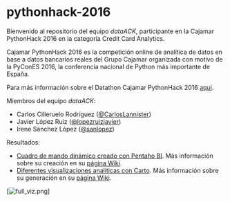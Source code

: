 # pythonhack-2016


Bienvenido al repositorio del equipo _dataACK_, participante en la Cajamar PythonHack 2016 en la categoría Credit Card Analytics.

Cajamar PythonHack 2016 es la competición online de analítica de datos en base a datos bancarios reales del Grupo Cajamar organizada con motivo de la PyConES 2016, la conferencia nacional de Python más importante de España.

Para más información sobre el Datathon Cajamar PythonHack 2016 [aquí](http://www.cajamardatalab.com/datathon-cajamar-pythonhack-2016/card-analytics/).

Miembros del equipo _dataACK_:

* Carlos Cilleruelo Rodríguez ([@CarlosLannister](https://github.com/CarlosLannister))
* Javier López Ruiz ([@lopezruizjavier](https://github.com/lopezruizjavier))
* Irene Sánchez López ([@sanlopez](https://github.com/IreneSL))

Resultados:

* [Cuadro de mando dinámico creado con Pentaho BI](http://146.185.130.35:8080/pentaho/api/repos/%3Ahome%3ApythonHack%3ARetoCardAnalytics.wcdf/generatedContent?userid=pythonHack&password=dataACK16*). Más información sobre su creación en su [página Wiki](https://github.com/lopezruizjavier/pythonhack-2016/wiki/Pentaho).
* [Diferentes visualizaciones analíticas con Carto](https://javierlopezruiz.carto.com/viz/57e13580-8b43-11e6-8cef-0ecd1babdde5/public_map). Más información sobre su generación en su [página Wiki](https://github.com/lopezruizjavier/pythonhack-2016/wiki/Carto).

[![full_viz.png](https://s13.postimg.org/40mzr0x9z/full_viz.png)]
